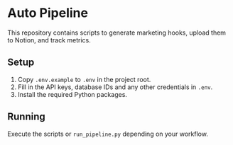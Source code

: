 # Auto Pipeline

This repository contains scripts to generate marketing hooks, upload them to Notion, and track metrics.

## Setup
1. Copy `.env.example` to `.env` in the project root.
2. Fill in the API keys, database IDs and any other credentials in `.env`.
3. Install the required Python packages.

## Running
Execute the scripts or `run_pipeline.py` depending on your workflow.
